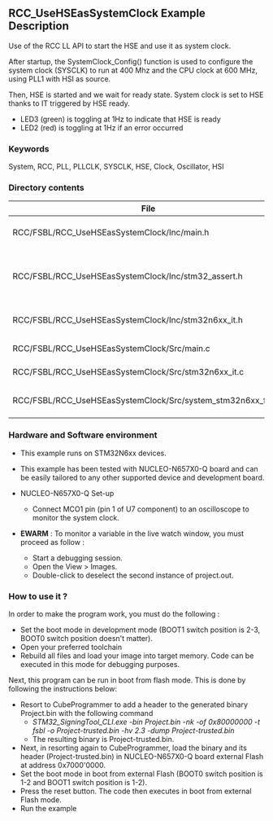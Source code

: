 
## <b>RCC_UseHSEasSystemClock Example Description</b>

Use of the RCC LL API to start the HSE and use it as system clock.

After startup, the SystemClock_Config() function is used to configure the system clock (SYSCLK) to run at 400 Mhz and the CPU clock at 600 MHz, using PLL1 with HSI as source.

Then, HSE is started and we wait for ready state. System clock is set to HSE thanks to IT triggered by HSE ready.

- LED3 (green) is toggling at 1Hz to indicate that HSE is ready
- LED2 (red) is toggling at 1Hz if an error occurred

### <b>Keywords</b>

System, RCC, PLL, PLLCLK, SYSCLK, HSE, Clock, Oscillator, HSI


### <b>Directory contents</b>

File | Description
 --- | ---
  RCC/FSBL/RCC_UseHSEasSystemClock/Inc/main.h                     | Header for main.c module
  RCC/FSBL/RCC_UseHSEasSystemClock/Inc/stm32_assert.h             | Template file to include assert_failed function
  RCC/FSBL/RCC_UseHSEasSystemClock/Inc/stm32n6xx_it.h             | Interrupt handlers header file
  RCC/FSBL/RCC_UseHSEasSystemClock/Src/main.c                     | Main program
  RCC/FSBL/RCC_UseHSEasSystemClock/Src/stm32n6xx_it.c             | Interrupt handlers
  RCC/FSBL/RCC_UseHSEasSystemClock/Src/system_stm32n6xx_fsbl.c    | STM32N6xx system source file

### <b>Hardware and Software environment</b>

  - This example runs on STM32N6xx devices.

  - This example has been tested with NUCLEO-N657X0-Q board and can be
    easily tailored to any other supported device and development board.

  - NUCLEO-N657X0-Q Set-up
     - Connect MCO1 pin (pin 1 of U7 component) to an oscilloscope to monitor the system clock.

  - **EWARM** : To monitor a variable in the live watch window, you must proceed as follow :
    - Start a debugging session.
    - Open the View > Images.
    - Double-click to deselect the second instance of project.out. 

### <b>How to use it ?</b>

In order to make the program work, you must do the following :

 - Set the boot mode in development mode (BOOT1 switch position is 2-3, BOOT0 switch position doesn't matter).
 - Open your preferred toolchain
 - Rebuild all files and load your image into target memory. Code can be executed in this mode for debugging purposes.

Next, this program can be run in boot from flash mode. This is done by following the instructions below:

 - Resort to CubeProgrammer to add a header to the generated binary Project.bin with the following command
   - *STM32_SigningTool_CLI.exe -bin Project.bin -nk -of 0x80000000 -t fsbl -o Project-trusted.bin -hv 2.3 -dump Project-trusted.bin*
   - The resulting binary is Project-trusted.bin.
 - Next, in resorting again to CubeProgrammer, load the binary and its header (Project-trusted.bin) in NUCLEO-N657X0-Q board external Flash at address 0x7000'0000.
 - Set the boot mode in boot from external Flash (BOOT0 switch position is 1-2 and BOOT1 switch position is 1-2).
 - Press the reset button. The code then executes in boot from external Flash mode.
 - Run the example

